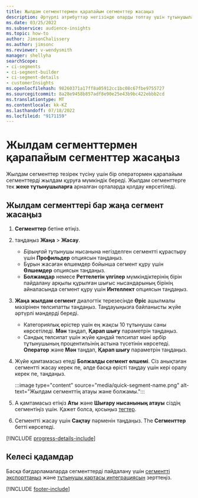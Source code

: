 ```yaml
---
title: Жылдам сегменттермен қарапайым сегменттер жасаңыз
description: Әртүрлі атрибуттар негізінде оларды топтау үшін тұтынушылардың қарапайым сегменттерін жасаңыз.
ms.date: 03/25/2022
ms.subservice: audience-insights
ms.topic: how-to
author: JimsonChalissery
ms.author: jimsonc
ms.reviewer: v-wendysmith
manager: shellyha
searchScope:
- ci-segments
- ci-segment-builder
- ci-segment-details
- customerInsights
ms.openlocfilehash: 98260371a17ff8a05912cc1bc08c67fbe9755727
ms.sourcegitcommit: 8a28e9458b857adf8e90e25e43b9bc422ebbb2cd
ms.translationtype: MT
ms.contentlocale: kk-KZ
ms.lasthandoff: 07/18/2022
ms.locfileid: "9171159"
---
```

# <a name="create-simple-segments-with-quick-segments"></a>Жылдам сегменттермен қарапайым сегменттер жасаңыз

Жылдам сегменттер тезірек түсіну үшін бір оператормен қарапайым сегменттерді жылдам құруға мүмкіндік береді. Жылдам сегменттерге тек **жеке тұтынушыларға** арналған орталарда қолдау көрсетіледі.

## <a name="create-a-new-segment-with-quick-segments"></a>Жылдам сегменттері бар жаңа сегмент жасаңыз

1. **Сегменттер** бетіне өтіңіз.

1. таңдаңыз **Жаңа** > **Жасау**.
   - *Бірыңғай тұтынушы* нысанына негізделген сегментті құрастыру үшін **Профильдер** опциясын таңдаңыз.
   - Бұрын жасаған өлшемдер бойынша сегмент құру үшін **Өлшемдер** опциясын таңдаңыз.
   - **Болжамдар** немесе **Реттелетін үлгілер** мүмкіндіктерінің бірін пайдалану арқылы құрылған шығыс нысандарының бірінің айналасында сегмент құру үшін **Интеллект** опциясын таңдаңыз.

1. **Жаңа жылдам сегмент** диалогтік терезесінде **Өріс** ашылмалы мәзірінен төлсипатты таңдаңыз. Таңдауыңызға байланысты жүйе әртүрлі мәндерді береді.
   - Категориялық өрістер үшін ең жақсы 10 тұтынушы саны көрсетіледі. **Мән** таңдап, **Қарап шығу** параметрін таңдаңыз.
   - Сандық төлсипат үшін жүйе қандай төлсипат мәні әрбір тұтынушының процентильінің астына түсетінін көрсетеді. **Оператор** және **Мән** таңдап, **Қарап шығу** параметрін таңдаңыз.

1. Жүйе қамтамасыз етеді **Болжалды сегмент өлшемі**. Сіз анықтаған сегментті жасау керек пе, әлде басқа өрісті таңдау үшін кері оралу керек пе, таңдаңыз.

   :::image type="content" source="media/quick-segment-name.png" alt-text="Жылдам сегменттің атауы және болжамы.":::

1. А қамтамасыз етіңіз **Аты** және **Шығару нысанының атауы** сіздің сегментіңіз үшін. Қажет болса, қосыңыз [тегтер](work-with-tags-columns.md#manage-tags).

1. Сегментті жасау үшін **Сақтау** пәрменін таңдаңыз. The **Сегменттер** бетті көрсетеді.

[!INCLUDE [progress-details-include](includes/progress-details-pane.md)]

## <a name="next-steps"></a>Келесі қадамдар

Басқа бағдарламаларда сегменттерді пайдалану үшін [сегментті экспорттаңыз](export-destinations.md) және [тұтынушы картасы интеграциясын](customer-card-add-in.md) зерттеңіз.

[!INCLUDE [footer-include](includes/footer-banner.md)]
